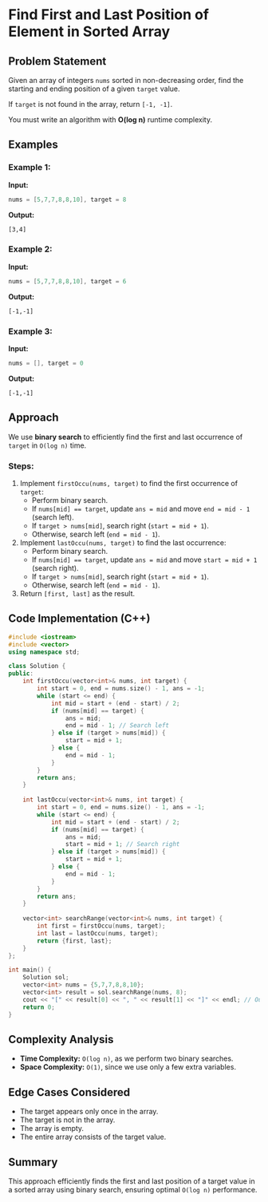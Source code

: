 # Find First and Last Position of Element in Sorted Array

## Problem Statement
Given an array of integers `nums` sorted in non-decreasing order, find the starting and ending position of a given `target` value.

If `target` is not found in the array, return `[-1, -1]`.

You must write an algorithm with **O(log n)** runtime complexity.

## Examples

### Example 1:
**Input:**
```cpp
nums = [5,7,7,8,8,10], target = 8
```
**Output:**
```
[3,4]
```

### Example 2:
**Input:**
```cpp
nums = [5,7,7,8,8,10], target = 6
```
**Output:**
```
[-1,-1]
```

### Example 3:
**Input:**
```cpp
nums = [], target = 0
```
**Output:**
```
[-1,-1]
```

## Approach
We use **binary search** to efficiently find the first and last occurrence of `target` in `O(log n)` time.

### Steps:
1. Implement `firstOccu(nums, target)` to find the first occurrence of `target`:
   - Perform binary search.
   - If `nums[mid] == target`, update `ans = mid` and move `end = mid - 1` (search left).
   - If `target > nums[mid]`, search right (`start = mid + 1`).
   - Otherwise, search left (`end = mid - 1`).
2. Implement `lastOccu(nums, target)` to find the last occurrence:
   - Perform binary search.
   - If `nums[mid] == target`, update `ans = mid` and move `start = mid + 1` (search right).
   - If `target > nums[mid]`, search right (`start = mid + 1`).
   - Otherwise, search left (`end = mid - 1`).
3. Return `[first, last]` as the result.

## Code Implementation (C++)
```cpp
#include <iostream>
#include <vector>
using namespace std;

class Solution {
public:
    int firstOccu(vector<int>& nums, int target) {
        int start = 0, end = nums.size() - 1, ans = -1;
        while (start <= end) {
            int mid = start + (end - start) / 2;
            if (nums[mid] == target) {
                ans = mid;
                end = mid - 1; // Search left
            } else if (target > nums[mid]) {
                start = mid + 1;
            } else {
                end = mid - 1;
            }
        }
        return ans;
    }
    
    int lastOccu(vector<int>& nums, int target) {
        int start = 0, end = nums.size() - 1, ans = -1;
        while (start <= end) {
            int mid = start + (end - start) / 2;
            if (nums[mid] == target) {
                ans = mid;
                start = mid + 1; // Search right
            } else if (target > nums[mid]) {
                start = mid + 1;
            } else {
                end = mid - 1;
            }
        }
        return ans;
    }
    
    vector<int> searchRange(vector<int>& nums, int target) {
        int first = firstOccu(nums, target);
        int last = lastOccu(nums, target);
        return {first, last};
    }
};

int main() {
    Solution sol;
    vector<int> nums = {5,7,7,8,8,10};
    vector<int> result = sol.searchRange(nums, 8);
    cout << "[" << result[0] << ", " << result[1] << "]" << endl; // Output: [3,4]
    return 0;
}
```

## Complexity Analysis
- **Time Complexity:** `O(log n)`, as we perform two binary searches.
- **Space Complexity:** `O(1)`, since we use only a few extra variables.

## Edge Cases Considered
- The target appears only once in the array.
- The target is not in the array.
- The array is empty.
- The entire array consists of the target value.

## Summary
This approach efficiently finds the first and last position of a target value in a sorted array using binary search, ensuring optimal `O(log n)` performance.

